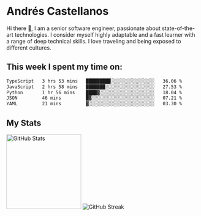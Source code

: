 # Andrés Castellanos

Hi there 👋, I am a senior software engineer, passionate about state-of-the-art technologies. I consider myself highly adaptable and a fast learner with a range of deep technical skills. I love traveling and being exposed to different cultures.

## This week I spent my time on:

<!--START_SECTION:waka-->

```txt
TypeScript   3 hrs 53 mins   █████████░░░░░░░░░░░░░░░░   36.06 %
JavaScript   2 hrs 58 mins   ███████░░░░░░░░░░░░░░░░░░   27.53 %
Python       1 hr 56 mins    ████▓░░░░░░░░░░░░░░░░░░░░   18.04 %
JSON         46 mins         █▓░░░░░░░░░░░░░░░░░░░░░░░   07.21 %
YAML         21 mins         ▓░░░░░░░░░░░░░░░░░░░░░░░░   03.30 %
```

<!--END_SECTION:waka-->

## My Stats

<img height="195" src="https://github-readme-stats.vercel.app/api?username=andrescv&show_icons=true&theme=onedark&hide_border=true&card_width=495" alt="GitHub Stats" />

<img src="https://streak-stats.demolab.com?user=andrescv&theme=one-dark-pro&hide_border=true" alt="GitHub Streak" />
